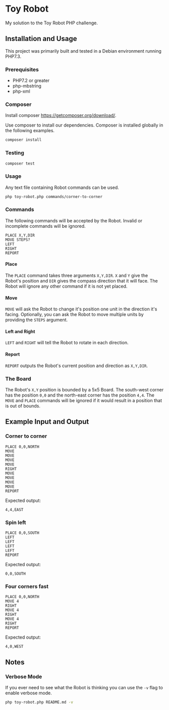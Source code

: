 Toy Robot
===================

My solution to the Toy Robot PHP challenge.

Installation and Usage
-----------

This project was primarily built and tested in a Debian environment running PHP7.3.

### Prerequisites

- PHP7.2 or greater
- php-mbstring
- php-xml

### Composer

Install composer https://getcomposer.org/download/. 

Use composer to install our dependencies. Composer is installed globally
in the following examples.

``` bash
composer install
```

### Testing

``` bash
composer test
```

### Usage

Any text file containing Robot commands can be used.

``` bash
php toy-robot.php commands/corner-to-corner
```

### Commands

The following commands will be accepted by the Robot. Invalid or
incomplete commands will be ignored.

```
PLACE X,Y,DIR
MOVE STEPS?
LEFT
RIGHT
REPORT
```

#### Place

The `PLACE` command takes three arguments `X,Y,DIR`. `X` and `Y` give
the Robot's position and `DIR` gives the compass direction that it will
face. The Robot will ignore any other command if it is not yet placed.

#### Move

`MOVE` will ask the Robot to change it's position one unit in the 
direction it's facing. Optionally, you can ask the Robot to move
multiple units by providing the `STEPS` argument.

#### Left and Right

`LEFT` and `RIGHT` will tell the Robot to rotate in each direction.

#### Report

`REPORT` outputs the Robot's current position and direction as `X,Y,DIR`.

### The Board

The Robot's `X,Y` position is bounded by a 5x5 Board. The south-west
corner has the position `0,0` and the north-east corner has the position
`4,4`. The `MOVE` and `PLACE` commands will be ignored if it would
result in a position that is out of bounds.

Example Input and Output
------------------------

### Corner to corner

    PLACE 0,0,NORTH
    MOVE
    MOVE
    MOVE
    MOVE
    RIGHT
    MOVE
    MOVE
    MOVE
    MOVE
    REPORT

Expected output:

    4,4,EAST

### Spin left

    PLACE 0,0,SOUTH
    LEFT
    LEFT
    LEFT
    LEFT
    REPORT

Expected output:

    0,0,SOUTH

### Four corners fast

    PLACE 0,0,NORTH
    MOVE 4
    RIGHT
    MOVE 4
    RIGHT
    MOVE 4
    RIGHT
    REPORT

Expected output:

    4,0,WEST

Notes
------------------------

### Verbose Mode

If you ever need to see what the Robot is thinking you can use the `-v`
flag to enable verbose mode.

``` bash
php toy-robot.php README.md -v
```
